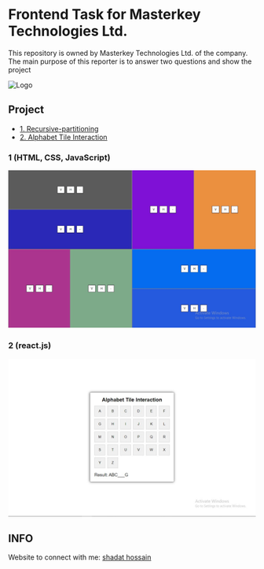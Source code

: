 # Frontend Task for Masterkey Technologies Ltd.

This repository is owned by Masterkey Technologies Ltd. of the company. The main purpose of this reporter is to answer two questions and show the project

![Logo](https://scontent.fdac13-1.fna.fbcdn.net/v/t39.30808-1/286575110_151993967379777_8481173031379802036_n.jpg?stp=dst-jpg_p200x200&_nc_cat=105&ccb=1-7&_nc_sid=5f2048&_nc_ohc=mLd6fC7QrbgQ7kNvgGswZhi&_nc_ht=scontent.fdac13-1.fna&oh=00_AYDc4fvPqmr16I6yuydR0uCLNacwLz9FqPMqQwbP0i8lhQ&oe=66537C70)

## Project

- [1. Recursive-partitioning](https://github.com/shadat-hossan/Interview-Question-Solved/tree/main/1.%20Recursive-partitioning)
- [2. Alphabet Tile Interaction](https://github.com/shadat-hossan/Interview-Question-Solved/tree/main/2.%20Alphabet%20Tile%20Interaction)

### 1 (HTML, CSS, JavaScript)

![Logo](./1.%20Recursive-partitioning/imgge/1.%20Recursive-partitioning%20View.jpeg)

### 2 (react.js)

![Logo](./1.%20Recursive-partitioning/imgge/2.%20Alphabet%20Tile%20Interaction%20View.jpeg)

## INFO

Website to connect with me: [shadat hossain](https://shadat-hossain.netlify.app/)
